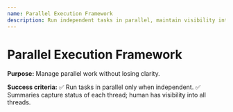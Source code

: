 ```yaml
---
name: Parallel Execution Framework
description: Run independent tasks in parallel, maintain visibility into all threads
---
```


# Parallel Execution Framework

**Purpose:** Manage parallel work without losing clarity.

**Success criteria:**
✅ Run tasks in parallel only when independent.
✅ Summaries capture status of each thread; human has visibility into all threads.
